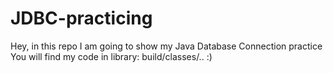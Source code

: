 # JDBC-practicing
Hey, in this repo I am going to show my Java Database Connection practice
You will find my code in library: build/classes/.. :)
